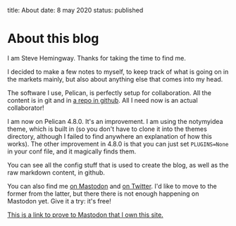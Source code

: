 title: About
date: 8 may 2020
status: published

# About this blog

I am Steve Hemingway. Thanks for taking the time to find me.

I decided to make a few notes to myself, to keep track of what is going on in the markets mainly, but also about anything else that comes into my head.

The software I use, Pelican, is perfectly setup for collaboration.
All the content is in git and in [a repo in github](https://github.com/stevehemingway/stevehemingway.github.io). All I need now is an actual collaborator!

I am now on Pelican 4.8.0. It's an improvement.
I am using the notymyidea theme, which is built in (so you don't have to clone it into the themes directory, although I failed to find anywhere an explanation of how this works).
The other improvement in 4.8.0 is that you can just set `PLUGINS=None` in your conf file, and it magically finds them.

You can see all the config stuff that is used to create the blog, as well as the raw markdown content, in github.

You can also find me [on Mastodon](https://econtwitter.net/@steve) and [on Twitter](https://twitter.com/S_Hemingway_).
I'd like to move to the former from the latter, but there there is
not enough happening on Mastodon yet. Give it a try: it's free!

<a rel="me" href="https://econtwitter.net/@steve">This is a link to prove to Mastodon that I own this site. </a>






